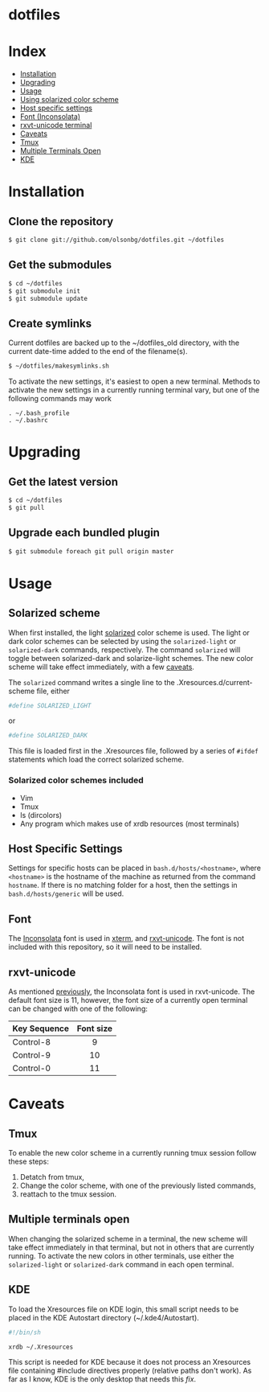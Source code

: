 dotfiles
=====

# Index
* [Installation](#installation)
* [Upgrading](#upgrading)
* [Usage](#usage)
 * [Using solarized color scheme](#solarized-scheme)
 * [Host specific settings](#host-specific-settings)
 * [Font (Inconsolata)](#font)
 * [rxvt-unicode terminal](#rxvt-unicode)
* [Caveats](#caveats)
 * [Tmux](#tmux)
 * [Multiple Terminals Open](#multiple-terminals-open)
 * [KDE](#kde)

# Installation

## Clone the repository
```bash
$ git clone git://github.com/olsonbg/dotfiles.git ~/dotfiles
```

## Get the submodules

```bash
$ cd ~/dotfiles
$ git submodule init
$ git submodule update
```

## Create symlinks
Current dotfiles are backed up to the ~/dotfiles_old directory, with the current date-time added to the end of the filename(s).
```bash
$ ~/dotfiles/makesymlinks.sh
```

To activate the new settings, it's easiest to open a new terminal. Methods to activate the new settings in a currently running terminal vary, but one of the following commands may work
```
. ~/.bash_profile
. ~/.bashrc
```

# Upgrading

## Get the latest version
```bash
$ cd ~/dotfiles
$ git pull
```

## Upgrade each bundled plugin

```bash
$ git submodule foreach git pull origin master
```

# Usage
## Solarized scheme
When first installed, the light [solarized](https://github.com/altercation/solarized) color scheme is used. The light or dark color schemes can be selected by using the `solarized-light` or `solarized-dark` commands, respectively. The command `solarized` will toggle between solarized-dark and solarize-light schemes. The new color scheme will take effect immediately, with a few [caveats](#caveats).

The `solarized` command writes a single line to the .Xresources.d/current-scheme file, either
```bash
#define SOLARIZED_LIGHT
```
or
```bash
#define SOLARIZED_DARK
```

This file is loaded first in the .Xresources file, followed by a series of `#ifdef` statements which load the correct solarized scheme.
### Solarized color schemes included
* Vim
* Tmux
* ls (dircolors)
* Any program which makes use of xrdb resources (most terminals)

## Host Specific Settings
Settings for specific hosts can be placed in `bash.d/hosts/<hostname>`, where `<hostname>` is the hostname of the machine as returned from the command `hostname`. If there is no matching folder for a host, then the settings in `bash.d/hosts/generic` will be used.

## Font
The [Inconsolata](https://www.google.com/fonts/specimen/Inconsolata) font is used in [xterm](http://invisible-island.net/xterm/), and [rxvt-unicode](http://software.schmorp.de/pkg/rxvt-unicode.html). The font is not included with this repository, so it will need to be installed.

## rxvt-unicode
As mentioned [previously](#font), the Inconsolata font is used in rxvt-unicode. The default font size is 11, however, the font size of a currently open terminal can be changed with one of the following:


| Key Sequence | Font size |
| :------------|:---------:|
| Control-8    | 9         |
| Control-9    | 10        |
| Control-0    | 11        |

# Caveats

## Tmux
To enable the new color scheme in a currently running tmux session follow these steps:
  1. Detatch from tmux,
  2. Change the color scheme, with one of the previously listed commands,
  3. reattach to the tmux session.

## Multiple terminals open
When changing the solarized scheme in a terminal, the new scheme will take effect immediately in that terminal, but not in others that are currently running. To activate the new colors in other terminals, use either the `solarized-light` or `solarized-dark` command in each open terminal.

## KDE
To load the Xresources file on KDE login, this small script needs to be placed in the KDE Autostart directory (~/.kde4/Autostart).
```bash
#!/bin/sh

xrdb ~/.Xresources
```
This script is needed for KDE because it does not process an Xresources file containing #include directives properly (relative paths don't work). As far as I know, KDE is the only desktop that needs this _fix_.
